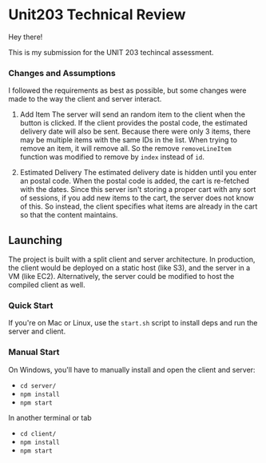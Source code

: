 # Unit203 Technical Review

Hey there!

This is my submission for the UNIT 203 techincal assessment.

### Changes and Assumptions
I followed the requirements as best as possible, but some changes were made to the way the client and server interact.

1) Add Item
The server will send an random item to the client when the button is clicked. If the client provides the postal code, the estimated delivery date will also be sent. Because there were only 3 items, there may be multiple items with the same IDs in the list. When trying to remove an item, it will remove all. So the remove `removeLineItem` function was modified to remove by `index` instead of `id`.

2) Estimated Delivery
The estimated delivery date is hidden until you enter an postal code. When the postal code is added, the cart is re-fetched with the dates. Since this server isn't storing a proper cart with any sort of sessions, if you add new items to the cart, the server does not know of this. So instead, the client specifies what items are already in the cart so that the content maintains. 

## Launching
The project is built with a split client and server architecture. In production, the client would be deployed on a static host (like S3), and the server in a VM (like EC2). Alternatively, the server could be modified to host the compiled client as well. 

### Quick Start
If you're on Mac or Linux, use the `start.sh` script to install deps and run the server and client.

### Manual Start
On Windows, you'll have to manually install and open the client and server:
  - `cd server/`
  - `npm install`
  - `npm start`

In another terminal or tab
  - `cd client/`
  - `npm install`
  - `npm start`